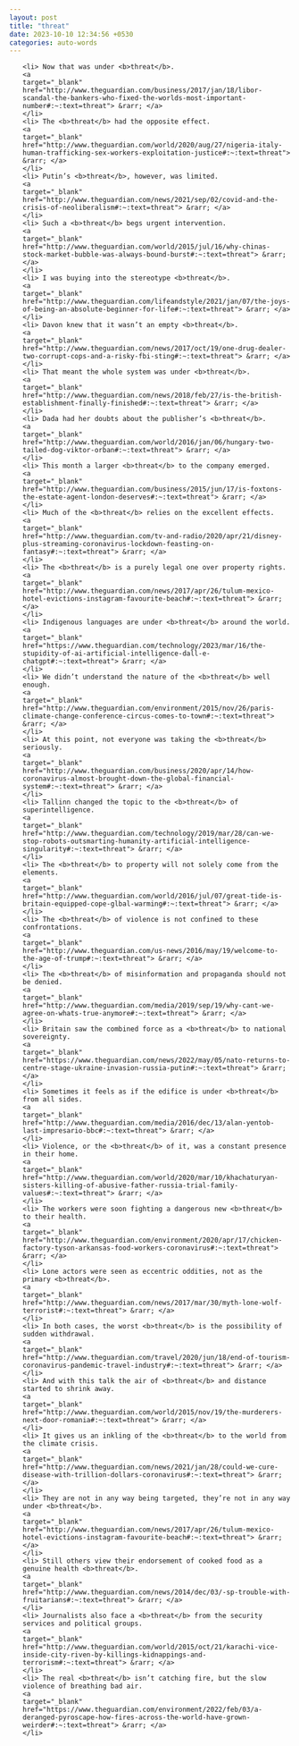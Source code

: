```yaml
---
layout: post
title: "threat"
date: 2023-10-10 12:34:56 +0530
categories: auto-words
---
```

<ol>

    <li> Now that was under <b>threat</b>.
    <a 
    target="_blank" 
    href="http://www.theguardian.com/business/2017/jan/18/libor-scandal-the-bankers-who-fixed-the-worlds-most-important-number#:~:text=threat"> &rarr; </a>
    </li>
    <li> The <b>threat</b> had the opposite effect.
    <a 
    target="_blank" 
    href="http://www.theguardian.com/world/2020/aug/27/nigeria-italy-human-trafficking-sex-workers-exploitation-justice#:~:text=threat"> &rarr; </a>
    </li>
    <li> Putin’s <b>threat</b>, however, was limited.
    <a 
    target="_blank" 
    href="http://www.theguardian.com/news/2021/sep/02/covid-and-the-crisis-of-neoliberalism#:~:text=threat"> &rarr; </a>
    </li>
    <li> Such a <b>threat</b> begs urgent intervention.
    <a 
    target="_blank" 
    href="http://www.theguardian.com/world/2015/jul/16/why-chinas-stock-market-bubble-was-always-bound-burst#:~:text=threat"> &rarr; </a>
    </li>
    <li> I was buying into the stereotype <b>threat</b>.
    <a 
    target="_blank" 
    href="http://www.theguardian.com/lifeandstyle/2021/jan/07/the-joys-of-being-an-absolute-beginner-for-life#:~:text=threat"> &rarr; </a>
    </li>
    <li> Davon knew that it wasn’t an empty <b>threat</b>.
    <a 
    target="_blank" 
    href="http://www.theguardian.com/news/2017/oct/19/one-drug-dealer-two-corrupt-cops-and-a-risky-fbi-sting#:~:text=threat"> &rarr; </a>
    </li>
    <li> That meant the whole system was under <b>threat</b>.
    <a 
    target="_blank" 
    href="http://www.theguardian.com/news/2018/feb/27/is-the-british-establishment-finally-finished#:~:text=threat"> &rarr; </a>
    </li>
    <li> Dada had her doubts about the publisher’s <b>threat</b>.
    <a 
    target="_blank" 
    href="http://www.theguardian.com/world/2016/jan/06/hungary-two-tailed-dog-viktor-orban#:~:text=threat"> &rarr; </a>
    </li>
    <li> This month a larger <b>threat</b> to the company emerged.
    <a 
    target="_blank" 
    href="http://www.theguardian.com/business/2015/jun/17/is-foxtons-the-estate-agent-london-deserves#:~:text=threat"> &rarr; </a>
    </li>
    <li> Much of the <b>threat</b> relies on the excellent effects.
    <a 
    target="_blank" 
    href="http://www.theguardian.com/tv-and-radio/2020/apr/21/disney-plus-streaming-coronavirus-lockdown-feasting-on-fantasy#:~:text=threat"> &rarr; </a>
    </li>
    <li> The <b>threat</b> is a purely legal one over property rights.
    <a 
    target="_blank" 
    href="http://www.theguardian.com/news/2017/apr/26/tulum-mexico-hotel-evictions-instagram-favourite-beach#:~:text=threat"> &rarr; </a>
    </li>
    <li> Indigenous languages are under <b>threat</b> around the world.
    <a 
    target="_blank" 
    href="https://www.theguardian.com/technology/2023/mar/16/the-stupidity-of-ai-artificial-intelligence-dall-e-chatgpt#:~:text=threat"> &rarr; </a>
    </li>
    <li> We didn’t understand the nature of the <b>threat</b> well enough.
    <a 
    target="_blank" 
    href="http://www.theguardian.com/environment/2015/nov/26/paris-climate-change-conference-circus-comes-to-town#:~:text=threat"> &rarr; </a>
    </li>
    <li> At this point, not everyone was taking the <b>threat</b> seriously.
    <a 
    target="_blank" 
    href="http://www.theguardian.com/business/2020/apr/14/how-coronavirus-almost-brought-down-the-global-financial-system#:~:text=threat"> &rarr; </a>
    </li>
    <li> Tallinn changed the topic to the <b>threat</b> of superintelligence.
    <a 
    target="_blank" 
    href="http://www.theguardian.com/technology/2019/mar/28/can-we-stop-robots-outsmarting-humanity-artificial-intelligence-singularity#:~:text=threat"> &rarr; </a>
    </li>
    <li> The <b>threat</b> to property will not solely come from the elements.
    <a 
    target="_blank" 
    href="http://www.theguardian.com/world/2016/jul/07/great-tide-is-britain-equipped-cope-glbal-warming#:~:text=threat"> &rarr; </a>
    </li>
    <li> The <b>threat</b> of violence is not confined to these confrontations.
    <a 
    target="_blank" 
    href="http://www.theguardian.com/us-news/2016/may/19/welcome-to-the-age-of-trump#:~:text=threat"> &rarr; </a>
    </li>
    <li> The <b>threat</b> of misinformation and propaganda should not be denied.
    <a 
    target="_blank" 
    href="http://www.theguardian.com/media/2019/sep/19/why-cant-we-agree-on-whats-true-anymore#:~:text=threat"> &rarr; </a>
    </li>
    <li> Britain saw the combined force as a <b>threat</b> to national sovereignty.
    <a 
    target="_blank" 
    href="https://www.theguardian.com/news/2022/may/05/nato-returns-to-centre-stage-ukraine-invasion-russia-putin#:~:text=threat"> &rarr; </a>
    </li>
    <li> Sometimes it feels as if the edifice is under <b>threat</b> from all sides.
    <a 
    target="_blank" 
    href="http://www.theguardian.com/media/2016/dec/13/alan-yentob-last-impresario-bbc#:~:text=threat"> &rarr; </a>
    </li>
    <li> Violence, or the <b>threat</b> of it, was a constant presence in their home.
    <a 
    target="_blank" 
    href="http://www.theguardian.com/world/2020/mar/10/khachaturyan-sisters-killing-of-abusive-father-russia-trial-family-values#:~:text=threat"> &rarr; </a>
    </li>
    <li> The workers were soon fighting a dangerous new <b>threat</b> to their health.
    <a 
    target="_blank" 
    href="http://www.theguardian.com/environment/2020/apr/17/chicken-factory-tyson-arkansas-food-workers-coronavirus#:~:text=threat"> &rarr; </a>
    </li>
    <li> Lone actors were seen as eccentric oddities, not as the primary <b>threat</b>.
    <a 
    target="_blank" 
    href="http://www.theguardian.com/news/2017/mar/30/myth-lone-wolf-terrorist#:~:text=threat"> &rarr; </a>
    </li>
    <li> In both cases, the worst <b>threat</b> is the possibility of sudden withdrawal.
    <a 
    target="_blank" 
    href="http://www.theguardian.com/travel/2020/jun/18/end-of-tourism-coronavirus-pandemic-travel-industry#:~:text=threat"> &rarr; </a>
    </li>
    <li> And with this talk the air of <b>threat</b> and distance started to shrink away.
    <a 
    target="_blank" 
    href="http://www.theguardian.com/world/2015/nov/19/the-murderers-next-door-romania#:~:text=threat"> &rarr; </a>
    </li>
    <li> It gives us an inkling of the <b>threat</b> to the world from the climate crisis.
    <a 
    target="_blank" 
    href="http://www.theguardian.com/news/2021/jan/28/could-we-cure-disease-with-trillion-dollars-coronavirus#:~:text=threat"> &rarr; </a>
    </li>
    <li> They are not in any way being targeted, they’re not in any way under <b>threat</b>.
    <a 
    target="_blank" 
    href="http://www.theguardian.com/news/2017/apr/26/tulum-mexico-hotel-evictions-instagram-favourite-beach#:~:text=threat"> &rarr; </a>
    </li>
    <li> Still others view their endorsement of cooked food as a genuine health <b>threat</b>.
    <a 
    target="_blank" 
    href="http://www.theguardian.com/news/2014/dec/03/-sp-trouble-with-fruitarians#:~:text=threat"> &rarr; </a>
    </li>
    <li> Journalists also face a <b>threat</b> from the security services and political groups.
    <a 
    target="_blank" 
    href="http://www.theguardian.com/world/2015/oct/21/karachi-vice-inside-city-riven-by-killings-kidnappings-and-terrorism#:~:text=threat"> &rarr; </a>
    </li>
    <li> The real <b>threat</b> isn’t catching fire, but the slow violence of breathing bad air.
    <a 
    target="_blank" 
    href="https://www.theguardian.com/environment/2022/feb/03/a-deranged-pyroscape-how-fires-across-the-world-have-grown-weirder#:~:text=threat"> &rarr; </a>
    </li>